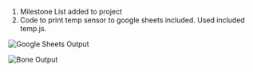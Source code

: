1. Milestone List added to project
2. Code to print temp sensor to google sheets included. Used included temp.js.

![Google Sheets Output](https://github.com/Briant717/ECE434/tree/master/hw10/pics/bonedata.PNG "Google Sheets Output")

![Bone Output](https://github.com/Briant717/ECE434/tree/master/hw10/pics/coderun.PNG "Bone Output")